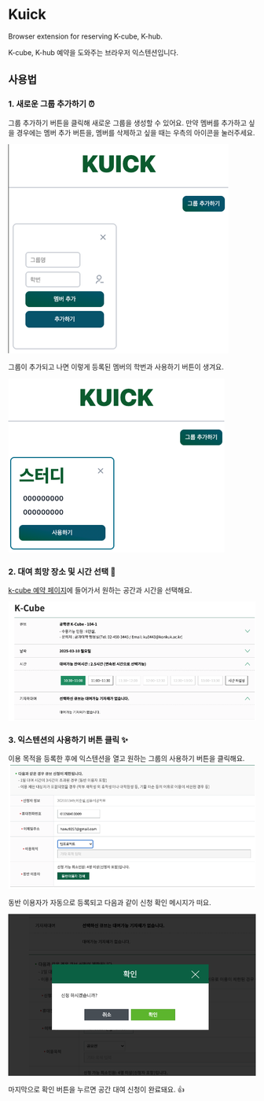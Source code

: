 # Kuick

Browser extension for reserving K-cube, K-hub.

K-cube, K-hub 예약을 도와주는 브라우저 익스텐션입니다.

## 사용법

### 1. 새로운 그룹 추가하기 ⏰

그룹 추가하기 버튼을 클릭해 새로운 그룹을 생성할 수 있어요. 만약 멤버를 추가하고 싶을 경우에는 멤버 추가 버튼을, 멤버를 삭제하고 싶을 때는 우측의 아이콘을 눌러주세요.

![alt text](assets/image-1.png)

그룹이 추가되고 나면 이렇게 등록된 멤버의 학번과 사용하기 버튼이 생겨요.

![alt text](assets/image-2.png)

### 2. 대여 희망 장소 및 시간 선택 🧭

[k-cube 예약 페이지](https://wein.konkuk.ac.kr/ptfol/cmnt/cube/findUseInfo.do)에 들어가서 원하는 공간과 시간을 선택해요.

![alt text](assets/image-3.png)

### 3. 익스텐션의 사용하기 버튼 클릭 ✨

이용 목적을 등록한 후에 익스텐션을 열고 원하는 그룹의 사용하기 버튼을 클릭해요.
![alt text](assets/image-4.png)

동반 이용자가 자동으로 등록되고 다음과 같이 신청 확인 메시지가 떠요.

![alt text](assets/image-5.png)

마지막으로 확인 버튼을 누르면 공간 대여 신청이 완료돼요. 👍

